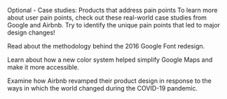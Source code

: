 Optional - Case studies: Products that address pain points
To learn more about user pain points, check out these real-world case studies from Google and Airbnb. Try to identify the unique pain points that led to major design changes!

Read about the methodology behind the 2016 Google Font redesign. 

Learn about how a new color system helped simplify Google Maps and make it more accessible.

Examine how Airbnb revamped their product design in response to the ways in which the world changed during the COVID-19 pandemic. 
